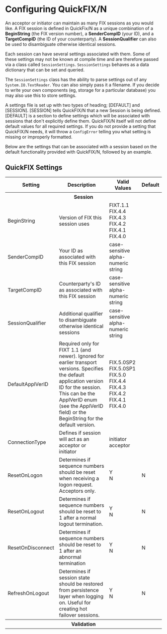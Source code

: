 Configuring QuickFIX/N
========================

An acceptor or initiator can maintain as many FIX sessions as you would like.  A FIX session is defined in QuickFix/N as a unique combination of a **BeginString** (the FIX version number), a **SenderCompID** (your ID), and a **TargetCompID** (the ID of your counterparty). A **SessionQualifier** can also be used to disambiguate otherwise identical sessions.

Each session can have several settings associated with them.  Some of these settings may not be known at compile time and are therefore passed via a class called `SessionSettings`.  `SessionSettings` behaves as a data dictionary that can be set and queried.

The `SessionSettings` class has the ability to parse settings out of any `System.IO.TextReader`.  You can also simply pass it a filename.  If you decide to write your own components (eg, storage for a particular database) you may also use this to store settings.

A settings file is set up with two types of heading; [DEFAULT] and [SESSION]. [SESSION] tells QuickFIX/N that a new Session is being defined.  [DEFAULT] is a section to define settings which will be associated with sessions that don't explicitly define them.  QuickFIX/N itself will not define default values for all required settings.  If you do not provide a setting that QuickFIX/N needs, it will throw a `ConfigError` telling you what setting is missing or improperly formatted.


Below are the settings that can be associated with a session based on the default functionality provided with QuickFIX/N, followed by an example.

QuickFIX Settings
-----------------

<table>
  <tr>
    <th>Setting</th>
    <th>Description</th>
    <th>Valid Values</th>
    <th>Default</th>
  </tr>
  <tr>
    <th colspan='4' class='th-sub'>Session</td>
  </tr>

  <tr>
    <td>BeginString</td>
    <td>
    Version of FIX this session uses
    </td>
    <td>
      <div>FIXT.1.1</div>
      <div>FIX.4.4</div>
      <div>FIX.4.3</div>
      <div>FIX.4.2</div>
      <div>FIX.4.1</div>
      <div>FIX.4.0</div>
    </td>
    <td></td>
  </tr>

  <tr>
    <td>SenderCompID</td>
    <td>Your ID as associated with this FIX session</td>
    <td>case-sensitive alpha-numeric string</td>
    <td></td>
  </tr>

  <tr>
    <td>TargetCompID</td>
    <td>Counterparty's ID as associated with this FIX session</td>
    <td>case-sensitive alpha-numeric string</td>
    <td></td>
  </tr>

  <tr>
    <td>SessionQualifier</td>
    <td>Additional qualifier to disambiguate otherwise identical sessions</td>
    <td>case-sensitive alpha-numeric string</td>
    <td></td>
  </tr>

  <tr>
    <td>DefaultApplVerID</td>
    <td>Required only for FIXT 1.1 (and newer).  Ignored for earlier transport versions. Specifies the default application version ID for the session.  This can be the ApplVerID enum (see the ApplVerID field) or the BeginString for the default version.</td>
    <td>
      <div>FIX.5.0SP2</div>
      <div>FIX.5.0SP1</div>
      <div>FIX.5.0</div>
      <div>FIX.4.4</div>
      <div>FIX.4.3</div>
      <div>FIX.4.2</div>
      <div>FIX.4.1</div>
      <div>FIX.4.0</div>
    </td>
    <td/>
  </tr>

  <tr>
    <td>ConnectionType</td>
    <td>Defines if session will act as an acceptor or initiator</td>
    <td>
      <div>initiator</div>
      <div>acceptor</div>
    </td>
    <td/>
  </tr>

  <tr>
    <td>ResetOnLogon</td>
    <td>Determines if sequence numbers should be reset when receiving a logon request. Acceptors only.</td>
    <td>
      <div>Y</div>
      <div>N</div>
    </td>
    <td>N</td>
  </tr>

  <tr>
    <td>ResetOnLogout</td>
    <td>Determines if sequence numbers should be reset to 1 after a normal logout termination.</td>
    <td>
      <div>Y</div>
      <div>N</div>
    </td>
    <td>N</td>
  </tr>

  <tr>
    <td>ResetOnDisconnect</td>
    <td>Determines if sequence numbers should be reset to 1 after an abnormal termination</td>
    <td>
      <div>Y</div>
      <div>N</div>
    </td>
    <td>N</td>
  </tr>

  <tr>
    <td>RefreshOnLogout</td>
    <td>Determines if session state should be restored from persistence layer when logging on.  Useful for creating hot failover sessions.</td>
    <td>
      <div>Y</div>
      <div>N</div>
    </td>
    <td>N</td>
  </tr>
  <tr>
    <th colspan='4' class='th-sub'>Validation</td>
  </tr>




</table>

